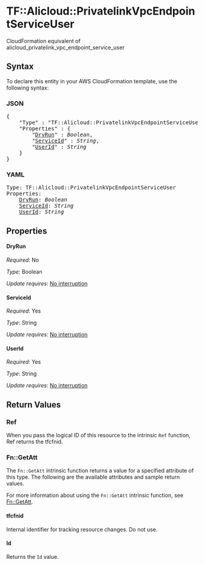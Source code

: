 # TF::Alicloud::PrivatelinkVpcEndpointServiceUser

CloudFormation equivalent of alicloud_privatelink_vpc_endpoint_service_user

## Syntax

To declare this entity in your AWS CloudFormation template, use the following syntax:

### JSON

<pre>
{
    "Type" : "TF::Alicloud::PrivatelinkVpcEndpointServiceUser",
    "Properties" : {
        "<a href="#dryrun" title="DryRun">DryRun</a>" : <i>Boolean</i>,
        "<a href="#serviceid" title="ServiceId">ServiceId</a>" : <i>String</i>,
        "<a href="#userid" title="UserId">UserId</a>" : <i>String</i>
    }
}
</pre>

### YAML

<pre>
Type: TF::Alicloud::PrivatelinkVpcEndpointServiceUser
Properties:
    <a href="#dryrun" title="DryRun">DryRun</a>: <i>Boolean</i>
    <a href="#serviceid" title="ServiceId">ServiceId</a>: <i>String</i>
    <a href="#userid" title="UserId">UserId</a>: <i>String</i>
</pre>

## Properties

#### DryRun

_Required_: No

_Type_: Boolean

_Update requires_: [No interruption](https://docs.aws.amazon.com/AWSCloudFormation/latest/UserGuide/using-cfn-updating-stacks-update-behaviors.html#update-no-interrupt)

#### ServiceId

_Required_: Yes

_Type_: String

_Update requires_: [No interruption](https://docs.aws.amazon.com/AWSCloudFormation/latest/UserGuide/using-cfn-updating-stacks-update-behaviors.html#update-no-interrupt)

#### UserId

_Required_: Yes

_Type_: String

_Update requires_: [No interruption](https://docs.aws.amazon.com/AWSCloudFormation/latest/UserGuide/using-cfn-updating-stacks-update-behaviors.html#update-no-interrupt)

## Return Values

### Ref

When you pass the logical ID of this resource to the intrinsic `Ref` function, Ref returns the tfcfnid.

### Fn::GetAtt

The `Fn::GetAtt` intrinsic function returns a value for a specified attribute of this type. The following are the available attributes and sample return values.

For more information about using the `Fn::GetAtt` intrinsic function, see [Fn::GetAtt](https://docs.aws.amazon.com/AWSCloudFormation/latest/UserGuide/intrinsic-function-reference-getatt.html).

#### tfcfnid

Internal identifier for tracking resource changes. Do not use.

#### Id

Returns the <code>Id</code> value.

